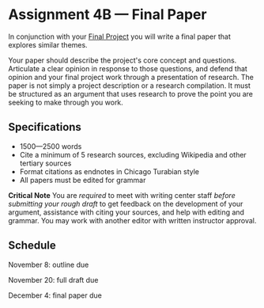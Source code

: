 # Assignment 4B — Final Paper

In conjunction with your [Final Project](../assignment_final) you will write a final paper that explores similar themes.

Your paper should describe the project's core concept and questions. Articulate a clear opinion in response to those questions, and defend that opinion and your final project work through a presentation of research. The paper is not simply a project description or a research compilation. It must be structured as an argument that uses research to prove the point you are seeking to make through you work.

## Specifications
- 1500—2500 words
- Cite a minimum of 5 research sources, excluding Wikipedia and other tertiary sources
- Format citations as endnotes in Chicago Turabian style
- All papers must be edited for grammar

**Critical Note** You are *required* to meet with writing center staff *before submitting your rough draft* to get feedback on the development of your argument, assistance with citing your sources, and help with editing and grammar. You may work with another editor with written instructor approval.

## Schedule

November 8: outline due

November 20: full draft due

December 4: final paper due
